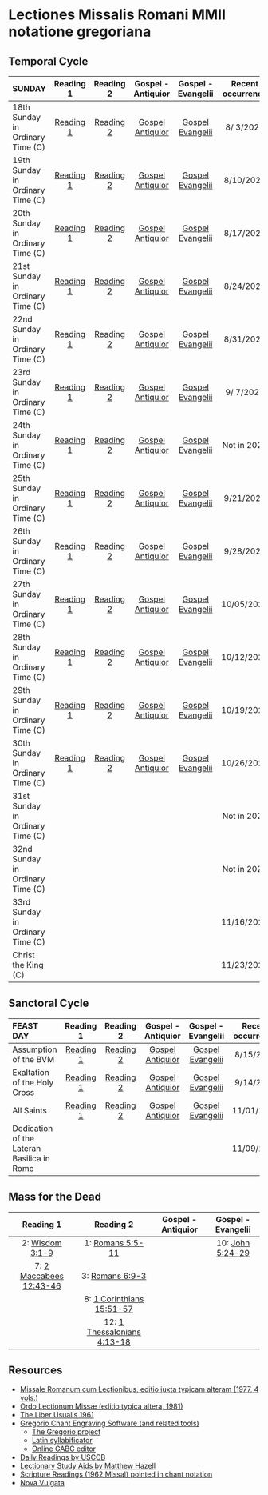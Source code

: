 # Lectiones Missalis Romani MMII notatione gregoriana

## Temporal Cycle

| SUNDAY                           | Reading 1                       | Reading 2                       | Gospel - Antiquior                     | Gospel - Evangelii                     | Recent occurrence |
|:---------------------------------|:-------------------------------:|:-------------------------------:|:--------------------------------------:|:--------------------------------------:|:-----------------:|
| 18th Sunday in Ordinary Time (C) | [Reading 1](files/OT/c18pr.pdf) | [Reading 2](files/OT/c18ep.pdf) | [Gospel Antiquior](files/OT/c18ga.pdf) | [Gospel Evangelii](files/OT/c18ge.pdf) |  8/ 3/2025        |
| 19th Sunday in Ordinary Time (C) | [Reading 1](files/OT/c19pr.pdf) | [Reading 2](files/OT/c19ep.pdf) | [Gospel Antiquior](files/OT/c19ga.pdf) | [Gospel Evangelii](files/OT/c19ge.pdf) |  8/10/2025        |
| 20th Sunday in Ordinary Time (C) | [Reading 1](files/OT/c20pr.pdf) | [Reading 2](files/OT/c20ep.pdf) | [Gospel Antiquior](files/OT/c20ga.pdf) | [Gospel Evangelii](files/OT/c20ge.pdf) |  8/17/2025        |
| 21st Sunday in Ordinary Time (C) | [Reading 1](files/OT/c21pr.pdf) | [Reading 2](files/OT/c21ep.pdf) | [Gospel Antiquior](files/OT/c21ga.pdf) | [Gospel Evangelii](files/OT/c21ge.pdf) |  8/24/2025        |
| 22nd Sunday in Ordinary Time (C) | [Reading 1](files/OT/c22pr.pdf) | [Reading 2](files/OT/c22ep.pdf) | [Gospel Antiquior](files/OT/c22ga.pdf) | [Gospel Evangelii](files/OT/c22ge.pdf) |  8/31/2025        |
| 23rd Sunday in Ordinary Time (C) | [Reading 1](files/OT/c23pr.pdf) | [Reading 2](files/OT/c23ep.pdf) | [Gospel Antiquior](files/OT/c23ga.pdf) | [Gospel Evangelii](files/OT/c23ge.pdf) |  9/ 7/2025        |
| 24th Sunday in Ordinary Time (C) | [Reading 1](files/OT/c24pr.pdf) | [Reading 2](files/OT/c24ep.pdf) | [Gospel Antiquior](files/OT/c24ga.pdf) | [Gospel Evangelii](files/OT/c24ge.pdf) |  Not in 2025      |
| 25th Sunday in Ordinary Time (C) | [Reading 1](files/OT/c25pr.pdf) | [Reading 2](files/OT/c25ep.pdf) | [Gospel Antiquior](files/OT/c25ga.pdf) | [Gospel Evangelii](files/OT/c25ge.pdf) |  9/21/2025        |
| 26th Sunday in Ordinary Time (C) | [Reading 1](files/OT/c26pr.pdf) | [Reading 2](files/OT/c26ep.pdf) | [Gospel Antiquior](files/OT/c26ga.pdf) | [Gospel Evangelii](files/OT/c26ge.pdf) |  9/28/2025        |
| 27th Sunday in Ordinary Time (C) | [Reading 1](files/OT/c27pr.pdf) | [Reading 2](files/OT/c27ep.pdf) | [Gospel Antiquior](files/OT/c27ga.pdf) | [Gospel Evangelii](files/OT/c27ge.pdf) | 10/05/2025        |
| 28th Sunday in Ordinary Time (C) | [Reading 1](files/OT/c28pr.pdf) | [Reading 2](files/OT/c28ep.pdf) | [Gospel Antiquior](files/OT/c28ga.pdf) | [Gospel Evangelii](files/OT/c28ge.pdf) | 10/12/2025        |
| 29th Sunday in Ordinary Time (C) | [Reading 1](files/OT/c29pr.pdf) | [Reading 2](files/OT/c29ep.pdf) | [Gospel Antiquior](files/OT/c29ga.pdf) | [Gospel Evangelii](files/OT/c29ge.pdf) | 10/19/2025        |
| 30th Sunday in Ordinary Time (C) | [Reading 1](files/OT/c30pr.pdf) | [Reading 2](files/OT/c30ep.pdf) | [Gospel Antiquior](files/OT/c30ga.pdf) | [Gospel Evangelii](files/OT/c30ge.pdf) | 10/26/2025        |
| 31st Sunday in Ordinary Time (C) | | | | |  Not in 2025      |
| 32nd Sunday in Ordinary Time (C) | | | | |  Not in 2025      |
| 33rd Sunday in Ordinary Time (C) | | | | | 11/16/2025        |
| Christ the King (C)              | | | | | 11/23/2025        |

## Sanctoral Cycle

| FEAST DAY                        | Reading 1                       | Reading 2                       | Gospel - Antiquior                     | Gospel - Evangelii                     | Recent occurrence |
|:---------------------------------|:-------------------------------:|:-------------------------------:|:--------------------------------------:|:--------------------------------------:|:-----------------:|
| Assumption of the BVM            | [Reading 1](files/SA/asmap.pdf) | [Reading 2](files/SA/asmep.pdf) | [Gospel Antiquior](files/SA/asmga.pdf) | [Gospel Evangelii](files/SA/asmge.pdf) |  8/15/2025        |
| Exaltation of the Holy Cross     | [Reading 1](files/SA/ehcpr.pdf) | [Reading 2](files/SA/ehcep.pdf) | [Gospel Antiquior](files/SA/ehcga.pdf) | [Gospel Evangelii](files/SA/ehcge.pdf) |  9/14/2025        |
| All Saints                       | [Reading 1](files/SA/astap.pdf) | [Reading 2](files/SA/astep.pdf) | [Gospel Antiquior](files/SA/astga.pdf) | [Gospel Evangelii](files/SA/astge.pdf) | 11/01/2025        |
| Dedication of the Lateran Basilica in Rome | | | | | 11/09/2025        |

## Mass for the Dead

| Reading 1                                     | Reading 2                                         | Gospel - Antiquior                     | Gospel - Evangelii                     |
|:---------------------------------------------:|:-------------------------------------------------:|:--------------------------------------:|:--------------------------------------:|
| 2: [Wisdom 3:1-9](files/DE/dr102.pdf)         | 1: [Romans 5:5-11](files/DE/dr201.pdf)            | | 10: [John 5:24-29](files/DE/dge10.pdf) |
| 7: [2 Maccabees 12:43-46](files/DE/dr107.pdf) | 3: [Romans 6:9-3](files/DE/dr203.pdf)             | | |
|                                               | 8: [1 Corinthians 15:51-57](files/DE/dr208.pdf)   | | |
|                                               | 12: [1 Thessalonians 4:13-18](files/DE/dr212.pdf) | | |

## Resources

- [Missale Romanum cum Lectionibus, editio iuxta typicam alteram (1977, 4 vols.)](https://archive.org/details/MissaleRomanumCumLectionibus1977Vol34/)
- [Ordo Lectionum Missæ (editio typica altera, 1981)](https://archive.org/details/OLM1981/)
- [The Liber Usualis 1961](https://archive.org/details/TheLiberUsualis1961/)
- [Gregorio Chant Engraving Software (and related tools)](http://www.gregoriochant.org/)
    - [The Gregorio project](https://gregorio-project.github.io/index.html)
    - [Latin syllabificator](https://gregorio-project.github.io/hyphen-la/)
    - [Online GABC editor](https://www.sourceandsummit.com/editor/legacy/)
- [Daily Readings by USCCB](https://bible.usccb.org/readings/calendar)
- [Lectionary Study Aids by Matthew Hazell](https://catholiclectionary.blogspot.com/)
- [Scripture Readings (1962 Missal) pointed in chant notation](http://www.windsorlatinmass.org/latin/chant.htm)
- [Nova Vulgata](https://www.vatican.va/archive/bible/nova_vulgata/documents/nova-vulgata_index_lt.html)
